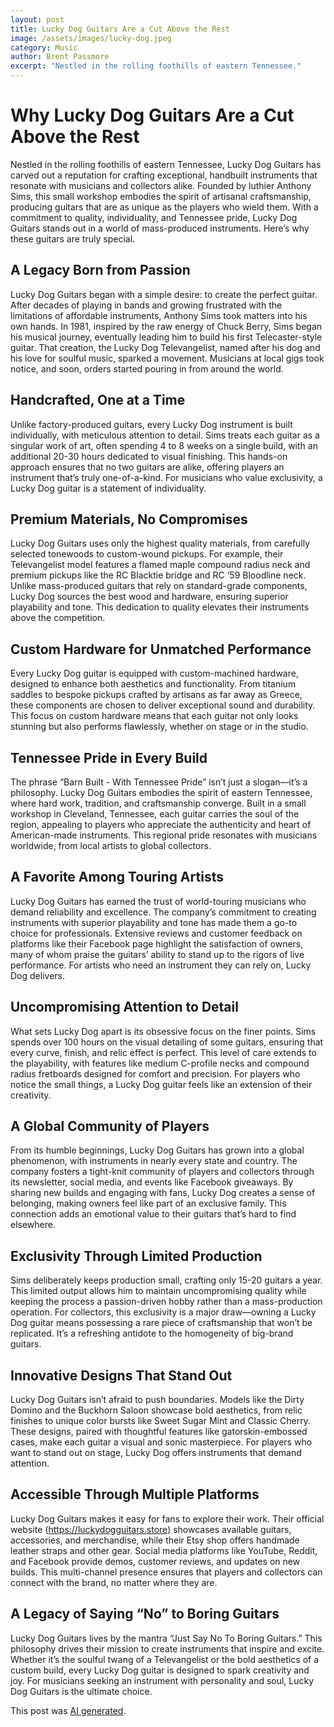 ```yaml
---
layout: post
title: Lucky Dog Guitars Are a Cut Above the Rest
image: /assets/images/lucky-dog.jpeg
category: Music
author: Brent Passmore
excerpt: "Nestled in the rolling foothills of eastern Tennessee."
---
```


# Why Lucky Dog Guitars Are a Cut Above the Rest

Nestled in the rolling foothills of eastern Tennessee, Lucky Dog Guitars has carved out a reputation for crafting exceptional, handbuilt instruments that resonate with musicians and collectors alike. Founded by luthier Anthony Sims, this small workshop embodies the spirit of artisanal craftsmanship, producing guitars that are as unique as the players who wield them. With a commitment to quality, individuality, and Tennessee pride, Lucky Dog Guitars stands out in a world of mass-produced instruments. Here’s why these guitars are truly special.

## A Legacy Born from Passion

Lucky Dog Guitars began with a simple desire: to create the perfect guitar. After decades of playing in bands and growing frustrated with the limitations of affordable instruments, Anthony Sims took matters into his own hands. In 1981, inspired by the raw energy of Chuck Berry, Sims began his musical journey, eventually leading him to build his first Telecaster-style guitar. That creation, the Lucky Dog Televangelist, named after his dog and his love for soulful music, sparked a movement. Musicians at local gigs took notice, and soon, orders started pouring in from around the world.[](https://jedistar.com/lucky-dog-guitars/)

## Handcrafted, One at a Time

Unlike factory-produced guitars, every Lucky Dog instrument is built individually, with meticulous attention to detail. Sims treats each guitar as a singular work of art, often spending 4 to 8 weeks on a single build, with an additional 20-30 hours dedicated to visual finishing. This hands-on approach ensures that no two guitars are alike, offering players an instrument that’s truly one-of-a-kind. For musicians who value exclusivity, a Lucky Dog guitar is a statement of individuality.[](https://www.accessbagsandcases.com/profile-lucky-dog/)

## Premium Materials, No Compromises

Lucky Dog Guitars uses only the highest quality materials, from carefully selected tonewoods to custom-wound pickups. For example, their Televangelist model features a flamed maple compound radius neck and premium pickups like the RC Blacktie bridge and RC ’59 Bloodline neck. Unlike mass-produced guitars that rely on standard-grade components, Lucky Dog sources the best wood and hardware, ensuring superior playability and tone. This dedication to quality elevates their instruments above the competition.[](https://reverb.com/item/7450836-lucky-dog-televangelist-custom-relic-aged-telecaster-tele-guitar-gatorskin-embossed-teardrop-case)

## Custom Hardware for Unmatched Performance

Every Lucky Dog guitar is equipped with custom-machined hardware, designed to enhance both aesthetics and functionality. From titanium saddles to bespoke pickups crafted by artisans as far away as Greece, these components are chosen to deliver exceptional sound and durability. This focus on custom hardware means that each guitar not only looks stunning but also performs flawlessly, whether on stage or in the studio.[](https://www.youtube.com/watch?v=7l4gNaoFV20)

## Tennessee Pride in Every Build

The phrase “Barn Built - With Tennessee Pride” isn’t just a slogan—it’s a philosophy. Lucky Dog Guitars embodies the spirit of eastern Tennessee, where hard work, tradition, and craftsmanship converge. Built in a small workshop in Cleveland, Tennessee, each guitar carries the soul of the region, appealing to players who appreciate the authenticity and heart of American-made instruments. This regional pride resonates with musicians worldwide, from local artists to global collectors.[](https://jedistar.com/lucky-dog-guitars/)

## A Favorite Among Touring Artists

Lucky Dog Guitars has earned the trust of world-touring musicians who demand reliability and excellence. The company’s commitment to creating instruments with superior playability and tone has made them a go-to choice for professionals. Extensive reviews and customer feedback on platforms like their Facebook page highlight the satisfaction of owners, many of whom praise the guitars’ ability to stand up to the rigors of live performance. For artists who need an instrument they can rely on, Lucky Dog delivers.[](https://reverb.com/item/7450836-lucky-dog-televangelist-custom-relic-aged-telecaster-tele-guitar-gatorskin-embossed-teardrop-case)

## Uncompromising Attention to Detail

What sets Lucky Dog apart is its obsessive focus on the finer points. Sims spends over 100 hours on the visual detailing of some guitars, ensuring that every curve, finish, and relic effect is perfect. This level of care extends to the playability, with features like medium C-profile necks and compound radius fretboards designed for comfort and precision. For players who notice the small things, a Lucky Dog guitar feels like an extension of their creativity.[](https://reverb.com/item/7450836-lucky-dog-televangelist-custom-relic-aged-telecaster-tele-guitar-gatorskin-embossed-teardrop-case)

## A Global Community of Players

From its humble beginnings, Lucky Dog Guitars has grown into a global phenomenon, with instruments in nearly every state and country. The company fosters a tight-knit community of players and collectors through its newsletter, social media, and events like Facebook giveaways. By sharing new builds and engaging with fans, Lucky Dog creates a sense of belonging, making owners feel like part of an exclusive family. This connection adds an emotional value to their guitars that’s hard to find elsewhere.[](https://www.youtube.com/%40luckydogcustomguitars2031)

## Exclusivity Through Limited Production

Sims deliberately keeps production small, crafting only 15-20 guitars a year. This limited output allows him to maintain uncompromising quality while keeping the process a passion-driven hobby rather than a mass-production operation. For collectors, this exclusivity is a major draw—owning a Lucky Dog guitar means possessing a rare piece of craftsmanship that won’t be replicated. It’s a refreshing antidote to the homogeneity of big-brand guitars.[](https://www.accessbagsandcases.com/profile-lucky-dog/)

## Innovative Designs That Stand Out

Lucky Dog Guitars isn’t afraid to push boundaries. Models like the Dirty Domino and the Buckhorn Saloon showcase bold aesthetics, from relic finishes to unique color bursts like Sweet Sugar Mint and Classic Cherry. These designs, paired with thoughtful features like gatorskin-embossed cases, make each guitar a visual and sonic masterpiece. For players who want to stand out on stage, Lucky Dog offers instruments that demand attention.[](https://www.reddit.com/user/LuckyDogGuitars/)

## Accessible Through Multiple Platforms

Lucky Dog Guitars makes it easy for fans to explore their work. Their official website (https://luckydogguitars.store) showcases available guitars, accessories, and merchandise, while their Etsy shop offers handmade leather straps and other gear. Social media platforms like YouTube, Reddit, and Facebook provide demos, customer reviews, and updates on new builds. This multi-channel presence ensures that players and collectors can connect with the brand, no matter where they are.[](https://www.etsy.com/listing/1110858126/lucky-dog-elite-handcrafted-handmade)

## A Legacy of Saying “No” to Boring Guitars

Lucky Dog Guitars lives by the mantra “Just Say No To Boring Guitars.” This philosophy drives their mission to create instruments that inspire and excite. Whether it’s the soulful twang of a Televangelist or the bold aesthetics of a custom build, every Lucky Dog guitar is designed to spark creativity and joy. For musicians seeking an instrument with personality and soul, Lucky Dog Guitars is the ultimate choice.[](https://www.youtube.com/%40luckydogcustomguitars2031)

This post was [AI generated](https://grok.com).